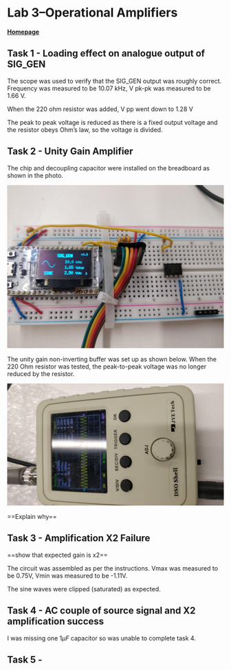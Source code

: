 # Lab 3–Operational Amplifiers

[**Homepage**](./index.html)

## Task 1 - Loading effect on analogue output of SIG_GEN

The scope was used to verify that the SIG_GEN output was roughly correct. Frequency was measured to be 10.07 kHz, V pk-pk was measured to be 1.66 V.

When the 220 ohm resistor was added, V pp went down to 1.28 V

The peak to peak voltage is reduced as there is a fixed output voltage and the resistor obeys Ohm’s law, so the voltage is divided.

## Task 2 - Unity Gain Amplifier

The chip and decoupling capacitor were installed on the breadboard as shown in the photo.

![](./media/pic4.jpg)

The unity gain non-inverting buffer was set up as shown below. When the 220 Ohm resistor was tested, the peak-to-peak voltage was no longer reduced by the resistor.

![](./media/pic5.jpg)

==Explain why==

## Task 3 - Amplification X2 Failure

==show that expected gain is x2==

The circuit was assembled as per the instructions. Vmax was measured to be 0.75V, Vmin was measured to be -1.11V.

The sine waves were clipped (saturated) as expected.

## Task 4 - AC couple of source signal and X2 amplification success

I was missing one $1\mu F$ capacitor so was unable to complete task 4.

## Task 5 -
